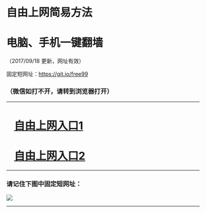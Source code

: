 ﻿# 自由上网简易方法

# 电脑、手机一键翻墙

（2017/09/18 更新，网址有效）

固定短网址：https://git.io/free99

### （微信如打不开，请转到浏览器打开）


***





# &nbsp;&nbsp; <a href="http://ft1659214363.fwq-tz1005.info/fwqtz01.html?t=09180011335 " target="_blank">自由上网入口1</a>
# &nbsp;&nbsp; <a href="http://ft2961812312.fwq-tz1006.info/fwqtz02.html?t=091800111486 " target="_blank">自由上网入口2</a>
***

### 请记住下图中固定短网址：

<img src="https://s3-us-west-2.amazonaws.com/fwq-1001/yjfq-20170905okok.png" /> 


***

